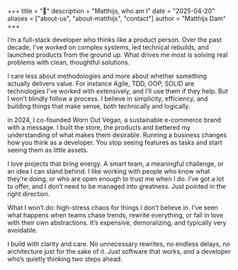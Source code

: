 +++
title = "🌱"
description = "Matthijs, who am I"
date = "2025-04-20"
aliases = ["about-us", "about-matthijs", "contact"]
author = "Matthijs Dam"
+++

I’m a full-stack developer who thinks like a product person. Over the past decade, I’ve worked on complex systems, led technical rebuilds, and launched products from the ground up. What drives me most is solving real problems with clean, thoughtful solutions.

I care less about methodologies and more about whether something actually delivers value. For instance Agile, TDD, OOP, SOLID are technologies I’ve worked with extensively, and I’ll use them if they help. But I won’t blindly follow a process. I believe in simplicity, efficiency, and building things that make sense, both technically and logically.

in 2024, I co-founded Worn Out Vegan, a sustainable e-commerce brand with a message. I built the store, the products and bettered my understanding of what makes them desirable. Running a business changes how you think as a developer. You stop seeing features as tasks and start seeing them as little assets.

I love projects that bring energy. A smart team, a meaningful challenge, or an idea I can stand behind. I like working with people who know what they’re doing, or who are open enough to trust me when I do. I’ve got a lot to offer, and I don’t need to be managed into greatness. Just pointed in the right direction.

What I won’t do: high-stress chaos for things I don’t believe in. I’ve seen what happens when teams chase trends, rewrite everything, or fall in love with their own abstractions. It’s expensive, demoralizing, and typically very avoidable.

I build with clarity and care. No unnecessary rewrites, no endless delays, no architecture just for the sake of it. Just software that works, and a developer who’s quietly thinking two steps ahead.